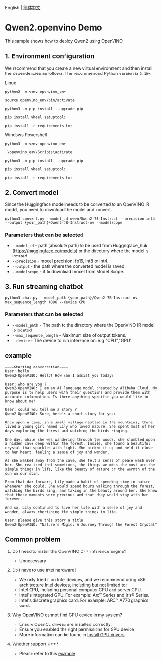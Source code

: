 English | [简体中文](README_zh.md)

# Qwen2.openvino Demo

This sample shows how to deploy Qwen2 using OpenVINO

## 1. Environment configuration

We recommend that you create a new virtual environment and then install the dependencies as follows. The 
recommended Python version is `3.10+`.

Linux

```
python3 -m venv openvino_env

source openvino_env/bin/activate

python3 -m pip install --upgrade pip

pip install wheel setuptools

pip install -r requirements.txt
```

Windows Powershell

```
python3 -m venv openvino_env

.\openvino_env\Scripts\activate

python3 -m pip install --upgrade pip

pip install wheel setuptools

pip install -r requirements.txt
```

## 2. Convert model

Since the Huggingface model needs to be converted to an OpenVINO IR model, you need to download the model and convert.

```
python3 convert.py --model_id qwen/Qwen2-7B-Instruct --precision int4 --output {your_path}/Qwen2-7B-Instruct-ov --modelscope
```

### Parameters that can be selected

* `--model_id` - path (absolute path) to be used from Huggngface_hub (https://huggingface.co/models) or the directory
  where the model is located.
* `--precision` - model precision: fp16, int8 or int4.
* `--output` - the path where the converted model is saved.
* `--modelscope` - if to download model from Model Scope.

## 3. Run streaming chatbot

```
python3 chat.py --model_path {your_path}/Qwen2-7B-Instruct-ov --max_sequence_length 4096 --device CPU
```

### Parameters that can be selected

* `--model_path` - The path to the directory where the OpenVINO IR model is located.
* `--max_sequence_length` - Maximum size of output tokens.
* `--device` - The device to run inference on. e.g "CPU","GPU".

## example

```
====Starting conversation====
User: hello
Qwen2-OpenVINO: Hello! How can I assist you today?

User: who are you ?
Qwen2-OpenVINO: I am an AI language model created by Alibaba Cloud. My purpose is to help users with their questions and provide them with accurate information. Is there anything specific you would like to know about me?

User: could you tell me a story ?
Qwen2-OpenVINO: Sure, here's a short story for you:

Once upon a time, in a small village nestled in the mountains, there lived a young girl named Lily who loved nature. She spent most of her days exploring the forest and watching the birds singing.

One day, while she was wandering through the woods, she stumbled upon a hidden cave deep within the forest. Inside, she found a beautiful crystal that sparkled with light. She picked it up and held it close to her heart, feeling a sense of joy and wonder.

As she walked away from the cave, she felt a sense of peace wash over her. She realized that sometimes, the things we miss the most are the simple things in life, like the beauty of nature or the warmth of the sun on our skin.

From that day forward, Lily made a habit of spending time in nature whenever she could. She would spend hours walking through the forest, watching the birds sing, and taking in the beauty around her. She knew that these moments were precious and that they would stay with her forever.

And so, Lily continued to live her life with a sense of joy and wonder, always cherishing the simple things in life.

User: please give this story a title
Qwen2-OpenVINO: "Nature's Magic: A Journey Through the Forest Crystal"
```

## Common problem

1. Do I need to install the OpenVINO C++ inference engine?
    - Unnecessary

2. Do I have to use Intel hardware?
    - We only tried it on Intel devices, and we recommend using x86 architecture Intel devices, including but not
      limited to:
    - Intel CPU, including personal computer CPU and server CPU.
    - Intel's integrated GPU. For example: Arc™ Series and Iris® Series.
    - Intel's discrete graphics card. For example: ARC™ A770 graphics card.
  
3. Why OpenVINO cannot find GPU device in my system?
   - Ensure OpenCL diivess are installed correctly.
   - Ensure you enabled the right permissions for GPU device
   - More information can be found in [Install GPU drivers](https://github.com/openvinotoolkit/openvino_notebooks/wiki/Ubuntu#1-install-python-git-and-gpu-drivers-optional)

4. Whether support C++?
   - Please refer to this [example](https://github.com/openvinotoolkit/openvino.genai/tree/master/text_generation/causal_lm/cpp)
